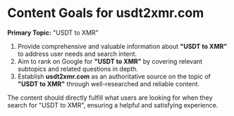 # Content Goals for **usdt2xmr.com**

**Primary Topic:** "USDT to XMR"

1. Provide comprehensive and valuable information about **"USDT to XMR"** to address user needs and search intent.
2. Aim to rank on Google for **"USDT to XMR"** by covering relevant subtopics and related questions in depth.
3. Establish **usdt2xmr.com** as an authoritative source on the topic of **"USDT to XMR"** through well-researched and reliable content.

The content should directly fulfill what users are looking for when they search for "USDT to XMR", ensuring a helpful and satisfying experience.
